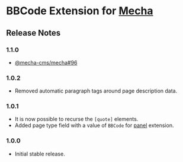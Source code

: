 BBCode Extension for [Mecha](https://github.com/mecha-cms/mecha)
================================================================

Release Notes
-------------

### 1.1.0

 - [@mecha-cms/mecha#96](https://github.com/mecha-cms/mecha/issues/96)

### 1.0.2

 - Removed automatic paragraph tags around page description data.

### 1.0.1

 - It is now possible to recurse the `[quote]` elements.
 - Added page type field with a value of `BBCode` for [panel](https://github.com/mecha-cms/x.panel) extension.

### 1.0.0

 - Initial stable release.
